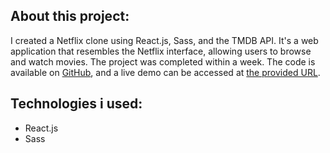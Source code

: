 ## About this project:
I created a Netflix clone using React.js, Sass, and the TMDB API. It's a web application that resembles the Netflix interface, allowing users to browse and watch movies. The project was completed within a week. The code is available on [GitHub](https://github.com/nachat-ayoub/Netflix-Clone), and a live demo can be accessed at [the provided URL](https://netflixclone-ayoub.web.app/).

## Technologies i used:
- React.js
- Sass
